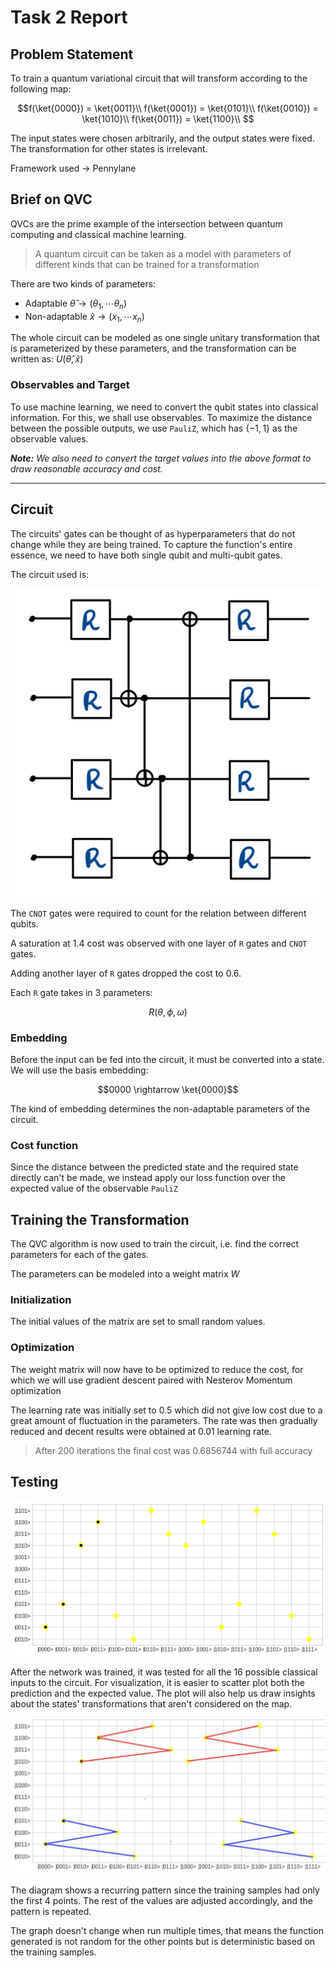 # Task 2 Report

## Problem Statement

To train a quantum variational circuit that will transform according to the following map:

$$f(\ket{0000}) = \ket{0011}\\
f(\ket{0001}) = \ket{0101}\\
f(\ket{0010}) = \ket{1010}\\
f(\ket{0011}) = \ket{1100}\\
$$

The input states were chosen arbitrarily, and the output states were fixed. The transformation for other states is irrelevant.

Framework used → Pennylane

## Brief on QVC

QVCs are the prime example of the intersection between quantum computing and classical machine learning. 

> A quantum circuit can be taken as a model with parameters of different kinds that can be trained for a transformation

There are two kinds of parameters:

- Adaptable $\hat\theta \rightarrow (\theta_1,\cdots \theta_n)$
- Non-adaptable $\hat x \rightarrow (x_1,\cdots x_n)$

The whole circuit can be modeled as one single unitary transformation that is parameterized by these parameters, and the transformation can be written as: $U(\hat\theta, \hat x)$

### Observables and Target

To use machine learning, we need to convert the qubit states into classical information. For this, we shall use observables. To maximize the distance between the possible outputs, we use `PauliZ`, which has $\{-1, 1\}$ as the observable values.

***Note:** We also need to convert the target values into the above format to draw reasonable accuracy and cost.*

---

## Circuit

The circuits' gates can be thought of as hyperparameters that do not change while they are being trained. To capture the function's entire essence, we need to have both single qubit and multi-qubit gates.

The circuit used is:

![Untitled](images/Untitled.png)

The `CNOT` gates were required to count for the relation between different qubits.

A saturation at $1.4$ cost was observed with one layer of `R` gates and `CNOT` gates.

Adding another layer of `R` gates dropped the cost to $0.6$. 

Each `R` gate takes in 3 parameters:

$$R(\theta, \phi, \omega)$$

### Embedding

Before the input can be fed into the circuit, it must be converted into a state. We will use the basis embedding:

$$0000 \rightarrow \ket{0000}$$

The kind of embedding determines the non-adaptable parameters of the circuit.

### Cost function

Since the distance between the predicted state and the required state directly can't be made, we instead apply our loss function over the expected value of the observable `PauliZ`

## Training the Transformation

The QVC algorithm is now used to train the circuit, i.e. find the correct parameters for each of the gates.

The parameters can be modeled into a weight matrix $W$

### Initialization

The initial values of the matrix are set to small random values.

### Optimization

The weight matrix will now have to be optimized to reduce the cost, for which we will use gradient descent paired with Nesterov Momentum optimization

The learning rate was initially set to $0.5$ which did not give low cost due to a great amount of fluctuation in the parameters. The rate was then gradually reduced and decent results were obtained at $0.01$ learning rate.

> After $200$ iterations the final cost was $0.6856744$ with full accuracy

## Testing

![Untitled](images/Untitled%201.png)

After the network was trained, it was tested for all the $16$ possible classical inputs to the circuit. For visualization, it is easier to scatter plot both the prediction and the expected value. The plot will also help us draw insights about the states' transformations that aren't considered on the map.

![Untitled](images/Untitled%202.png)

The diagram shows a recurring pattern since the training samples had only the first 4 points. The rest of the values are adjusted accordingly, and the pattern is repeated.

The graph doesn't change when run multiple times, that means the function generated is not random for the other points but is deterministic based on the training samples.
